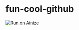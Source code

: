 # fun-cool-github

[![Run on Ainize](https://ainize.ai/static/images/run_on_ainize_button.svg)](https://ainize.web.app/redirect?git_repo=github.com/ieunjung/fun-cool-github)
